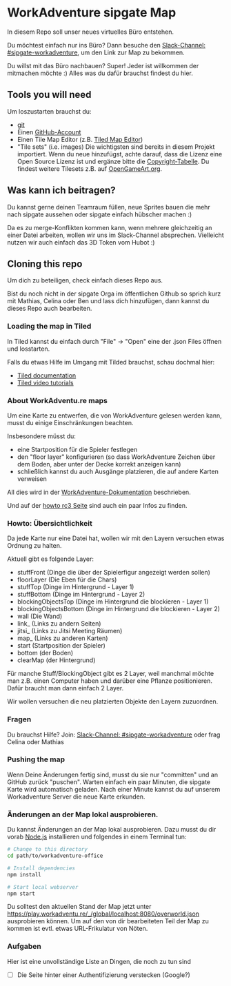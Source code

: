 # WorkAdventure sipgate Map

In diesem Repo soll unser neues virtuelles Büro entstehen.

Du möchtest einfach nur ins Büro? Dann besuche den [Slack-Channel: #sipgate-workadventure](https://sipgate.slack.com/archives/C01GJ3QQHKJ), um den Link zur Map zu bekommen.

Du willst mit das Büro nachbauen? Super! Jeder ist willkommen der mitmachen möchte :) Alles was du dafür brauchst findest du hier.

## Tools you will need

Um loszustarten brauchst du:

- [git](https://git-scm.com/)
- Einen [GitHub-Account](https://github.com/join)
- Einen Tile Map Editor (z.B. [Tiled Map Editor](https://www.mapeditor.org/))
- "Tile sets" (i.e. images)
  Die wichtigsten sind bereits in diesem Projekt importiert. Wenn du neue hinzufügst, achte darauf, dass die Lizenz eine Open Source Lizenz ist und ergänze bitte die [Copyright-Tabelle](assets/COPYRIGHT.md). Du findest weitere Tilesets z.B. auf [OpenGameArt.org](https://opengameart.org/art-search-advanced?keys=&title=&field_art_tags_tid_op=or&field_art_tags_tid=tiles&name=&field_art_type_tid%5B%5D=9&field_art_type_tid%5B%5D=14&sort_by=count&sort_order=DESC&items_per_page=24&Collection=).

## Was kann ich beitragen?

Du kannst gerne deinen Teamraum füllen, neue Sprites bauen die mehr nach sipgate aussehen oder sipgate einfach hübscher machen :)

Da es zu merge-Konflikten kommen kann, wenn mehrere gleichzeitig an einer Datei arbeiten, wollen wir uns im Slack-Channel absprechen. Vielleicht nutzen wir auch einfach das 3D Token vom Hubot :)

## Cloning this repo

Um dich zu beteiligen, check einfach dieses Repo aus.

Bist du noch nicht in der sipgate Orga im öffentlichen Github so sprich kurz mit Mathias, Celina oder Ben und lass dich hinzufügen, dann kannst du dieses Repo auch bearbeiten.

### Loading the map in Tiled

In Tiled kannst du einfach durch "File" -> "Open" eine der <Kartenname>.json Files öffnen und losstarten.

Falls du etwas Hilfe im Umgang mit Tilded brauchst, schau dochmal hier:

- [Tiled documentation](https://doc.mapeditor.org/en/stable/manual/introduction/)
- [Tiled video tutorials](https://www.gamefromscratch.com/post/2015/10/14/Tiled-Map-Editor-Tutorial-Series.aspx)

### About WorkAdventu.re maps

Um eine Karte zu entwerfen, die von WorkAdventure gelesen werden kann, musst du einige Einschränkungen beachten.

Insbesondere müsst du:

- eine Startposition für die Spieler festlegen
- den "floor layer" konfigurieren (so dass WorkAdventure Zeichen über dem Boden, aber unter der Decke korrekt anzeigen kann)
- schließlich kannst du auch Ausgänge platzieren, die auf andere Karten verweisen

All dies wird in der [WorkAdventure-Dokumentation](https://github.com/thecodingmachine/workadventure/#designing-a-map) beschrieben.

Und auf der [howto rc3 Seite](https://howto.rc3.world/maps.html#eigene-instanzen) sind auch ein paar Infos zu finden.

### Howto: Übersichtlichkeit

Da jede Karte nur eine Datei hat, wollen wir mit den Layern versuchen etwas Ordnung zu halten.

Aktuell gibt es folgende Layer:

- stuffFront (Dinge die über der Spielerfigur angezeigt werden sollen)
- floorLayer (Die Eben für die Chars)
- stuffTop (Dinge im Hintergrund - Layer 1)
- stuffBottom (Dinge im Hintergrund - Layer 2)
- blockingObjectsTop (Dinge im Hintergrund die blockieren - Layer 1)
- blockingObjectsBottom (Dinge im Hintergrund die blockieren - Layer 2)
- wall (Die Wand)
- link_<name> (Links zu andern Seiten)
- jitsi_<name> (Links zu Jitsi Meeting Räumen)
- map_<name> (Links zu anderen Karten)
- start (Startposition der Spieler)
- bottom (der Boden)
- clearMap (der Hintergrund)

Für manche Stuff/BlockingObject gibt es 2 Layer, weil manchmal möchte man z.B. einen Computer haben und darüber eine Pflanze positionieren. Dafür braucht man dann einfach 2 Layer.

Wir wollen versuchen die neu platzierten Objekte den Layern zuzuordnen.

### Fragen

Du brauchst Hilfe? Join: [Slack-Channel: #sipgate-workadventure](https://sipgate.slack.com/archives/C01GJ3QQHKJ) oder frag Celina oder Mathias

### Pushing the map

Wenn Deine Änderungen fertig sind, musst du sie nur "committen" und an GitHub zurück "puschen".
Warten einfach ein paar Minuten, die sipgate Karte wird automatisch geladen.
Nach einer Minute kannst du auf unserem Workadventure Server die neue Karte erkunden.

### Änderungen an der Map lokal ausprobieren.

Du kannst Änderungen an der Map lokal ausprobieren. Dazu musst du dir vorab [Node.js](https://nodejs.org/) installieren und folgendes in einem Terminal tun:

```sh
# Change to this directory
cd path/to/workadventure-office

# Install dependencies
npm install

# Start local webserver
npm start
```

Du solltest den aktuellen Stand der Map jetzt unter https://play.workadventu.re/_/global/localhost:8080/overworld.json ausprobieren können. Um auf den von dir bearbeiteten Teil der Map zu kommen ist evtl. etwas URL-Frikulatur von Nöten.

### Aufgaben

Hier ist eine unvollständige Liste an Dingen, die noch zu tun sind

- [ ]  Die Seite hinter einer Authentifizierung verstecken (Google?)
